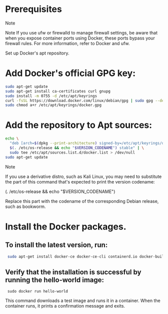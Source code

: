 # Prerequisites

> [!NOTE]
> Note
>  If you use ufw or firewalld to manage firewall settings, be aware that when you expose container ports using Docker, these ports bypass your firewall rules. For more information, refer to Docker and ufw.
>    

Set up Docker's apt repository.

# Add Docker's official GPG key:
```sh
sudo apt-get update
sudo apt-get install ca-certificates curl gnupg
sudo install -m 0755 -d /etc/apt/keyrings
curl -fsSL https://download.docker.com/linux/debian/gpg | sudo gpg --dearmor -o /etc/apt/keyrings/docker.gpg
sudo chmod a+r /etc/apt/keyrings/docker.gpg
```

# Add the repository to Apt sources:
```sh
echo \
  "deb [arch=$(dpkg --print-architecture) signed-by=/etc/apt/keyrings/docker.gpg] https://download.docker.com/linux/debian \
  $(. /etc/os-release && echo "$VERSION_CODENAME") stable" | \
  sudo tee /etc/apt/sources.list.d/docker.list > /dev/null
sudo apt-get update
```

> [!NOTE]
> 
>  If you use a derivative distro, such as Kali Linux, you may need to substitute the part of this command that's expected to print the version codename:
> 
>  (. /etc/os-release && echo "$VERSION_CODENAME")
>
>  Replace this part with the codename of the corresponding Debian release, such as bookworm.
>


# Install the Docker packages.

## To install the latest version, run:
```sh
 sudo apt-get install docker-ce docker-ce-cli containerd.io docker-buildx-plugin docker-compose-plugin
```

## Verify that the installation is successful by running the hello-world image:
```
 sudo docker run hello-world
```

This command downloads a test image and runs it in a container. When the container runs, it prints a confirmation message and exits.



